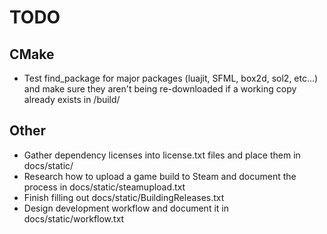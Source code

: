# TODO
## CMake
 - Test find_package for major packages (luajit, SFML, box2d, sol2, etc...) and make sure they aren't being re-downloaded if a working copy already exists in /build/

## Other
 - Gather dependency licenses into license.txt files and place them in docs/static/
 - Research how to upload a game build to Steam and document the process in docs/static/steamupload.txt
 - Finish filling out docs/static/BuildingReleases.txt
 - Design development workflow and document it in docs/static/workflow.txt
